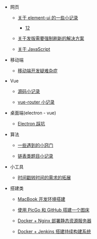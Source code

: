 - 网页

  - [关于 element-ui 的一些小记录](vue-element-ui.md)
    - [12](3.md)

  - [关于发版需要强制刷新的解决方案](fixing-compulsory-refresh.md)

  - [关于 JavaScript](javascript.md)

- 移动端

  - [移动端开发疑难杂症](mobile.md)

- Vue

  - [源码小记录](vue-source-code1.md)

  - [vue-router 小记录](vue.md)

- 桌面端(electron - vue)

  - [Electron 踩坑](electron.md)

- 算法

  - [一些遇到的小窍门](algorithm/algo-tips.md)

  - [链表类题目小记录](algorithm/algorithm-link-node.md)

- 小工具

  - [时间戳转时间的需求的拓展](milliseconds-to-format-date.md)

- 搭建类

  - [MacBook 开发环境搭建](build/macbook-env.md)

  - [使用 PicGo 和 GitHub 搭建一个图床](build/picgo-github-image-hosting.md)

  - [Docker + Nginx 部署静态资源服务器](build/docker-nginx-static-server.md)

  - [Docker + Jenkins 搭建持续构建系统](build/docker-jenkins-cicd.md)
